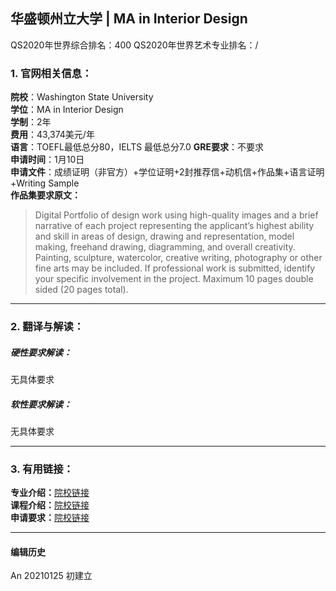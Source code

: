 ## 华盛顿州立大学 | MA in Interior Design

QS2020年世界综合排名：400
QS2020年世界艺术专业排名：/


### 1. 官网相关信息：

**院校**：Washington State University  
**学位**：MA in Interior Design  
**学制**：2年  
**费用**：43,374美元/年  
**语言**：TOEFL最低总分80，IELTS 最低总分7.0
**GRE要求**：不要求  
**申请时间**：1月10日  
**申请文件**：成绩证明（非官方）+学位证明+2封推荐信+动机信+作品集+语言证明+Writing Sample  
**作品集要求原文：**   
> Digital Portfolio of design work using high-quality images and a brief narrative of each project representing the applicant’s highest ability and skill in areas of design, drawing and representation, model making, freehand drawing, diagramming, and overall creativity. Painting, sculpture, watercolor, creative writing, photography or other fine arts may be included. If professional work is submitted, identify your specific involvement in the project. Maximum 10 pages double sided (20 pages total).



---


### 2. 翻译与解读：

##### 硬性要求解读：
无具体要求



##### 软性要求解读：
无具体要求



---


### 3. 有用链接：

**专业介绍：**[院校链接](https://gradschool.wsu.edu/degrees/factsheet/master-of-arts-in-interior-design/)  
**课程介绍：**[院校链接](https://sdc.wsu.edu/documents/2019/09/m-a-interior-design-handbook.pdf/)  
**申请要求：**[院校链接](https://gradschool.wsu.edu/degrees/factsheet/master-of-arts-in-interior-design/)



---


#### 编辑历史

An 20210125 初建立
